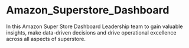 # Amazon_Superstore_Dashboard
In this Amazon Super Store Dashboard Leadership team to gain valuable insights, make data-driven decisions and drive operational excellence across all aspects of superstore.
